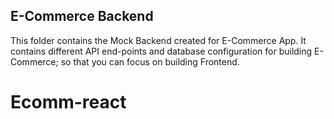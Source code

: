 ## E-Commerce Backend

This folder contains the Mock Backend created for E-Commerce App. It contains different API end-points and database configuration for building E-Commerce; so that you can focus on building Frontend.
# Ecomm-react

